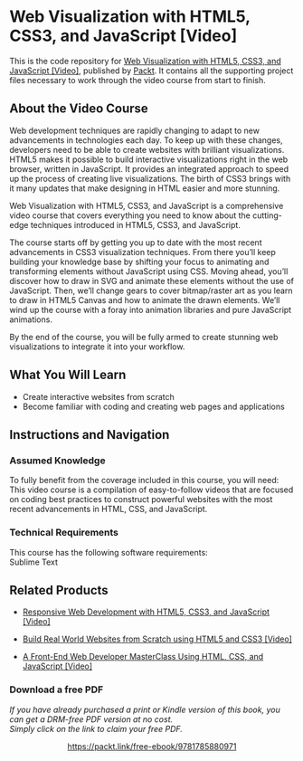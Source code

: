 # Web Visualization with HTML5, CSS3, and JavaScript [Video]
This is the code repository for [Web Visualization with HTML5, CSS3, and JavaScript [Video]](https://www.packtpub.com/web-development/web-visualization-html5-css3-and-javascript-video?utm_source=github&utm_medium=repository&utm_campaign=9781785880971), published by [Packt](https://www.packtpub.com/?utm_source=github). It contains all the supporting project files necessary to work through the video course from start to finish.
## About the Video Course
Web development techniques are rapidly changing to adapt to new advancements in technologies each day. To keep up with these changes, developers need to be able to create websites with brilliant visualizations. HTML5 makes it possible to build interactive visualizations right in the web browser, written in JavaScript. It provides an integrated approach to speed up the process of creating live visualizations. The birth of CSS3 brings with it many updates that make designing in HTML easier and more stunning. 

Web Visualization with HTML5, CSS3, and JavaScript is a comprehensive video course that covers everything you need to know about the cutting-edge techniques introduced in HTML5, CSS3, and JavaScript. 

The course starts off by getting you up to date with the most recent advancements in CSS3 visualization techniques. From there you’ll keep building your knowledge base by shifting your focus to animating and transforming elements without JavaScript using CSS. Moving ahead, you’ll discover how to draw in SVG and animate these elements without the use of JavaScript. Then, we’ll change gears to cover bitmap/raster art as you learn to draw in HTML5 Canvas and how to animate the drawn elements. We’ll wind up the course with a foray into animation libraries and pure JavaScript animations.

By the end of the course, you will be fully armed to create stunning web visualizations to integrate it into your workflow.

<H2>What You Will Learn</H2>
<DIV class=book-info-will-learn-text>
<UL>
<LI>Create interactive websites from scratch 
<LI>Become familiar with coding and creating web pages and applications </LI></UL></DIV>

## Instructions and Navigation
### Assumed Knowledge
To fully benefit from the coverage included in this course, you will need:<br/>
This video course is a compilation of easy-to-follow videos that are focused on coding best practices to construct powerful websites with the most recent advancements in HTML, CSS, and JavaScript.
### Technical Requirements
This course has the following software requirements:<br/>
Sublime Text

## Related Products
* [Responsive Web Development with HTML5, CSS3, and JavaScript [Video]](https://www.packtpub.com/web-development/responsive-web-development-html5-css3-and-javascript-video?utm_source=github&utm_medium=repository&utm_campaign=9781788628365)

* [Build Real World Websites from Scratch using HTML5 and CSS3 [Video]](https://www.packtpub.com/web-development/build-real-world-websites-scratch-using-html5-and-css3-video?utm_source=github&utm_medium=repository&utm_campaign=9781789343632)

* [A Front-End Web Developer MasterClass Using HTML, CSS, and JavaScript [Video]](https://www.packtpub.com/web-development/front-end-web-developer-masterclass-using-html-css-and-javascript-video?utm_source=github&utm_medium=repository&utm_campaign=9781789803358)

### Download a free PDF

 <i>If you have already purchased a print or Kindle version of this book, you can get a DRM-free PDF version at no cost.<br>Simply click on the link to claim your free PDF.</i>
<p align="center"> <a href="https://packt.link/free-ebook/9781785880971">https://packt.link/free-ebook/9781785880971 </a> </p>